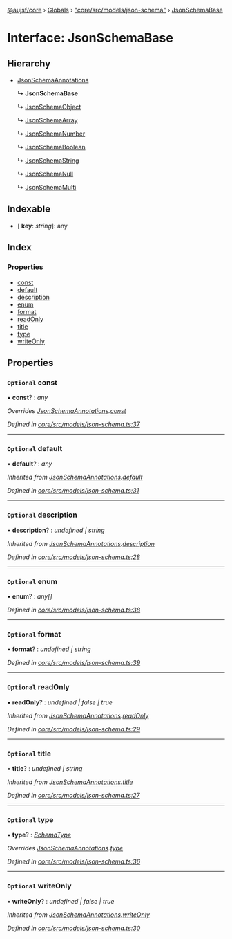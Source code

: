 [@aujsf/core](../README.md) › [Globals](../globals.md) › ["core/src/models/json-schema"](../modules/_core_src_models_json_schema_.md) › [JsonSchemaBase](_core_src_models_json_schema_.jsonschemabase.md)

# Interface: JsonSchemaBase

## Hierarchy

* [JsonSchemaAnnotations](_core_src_models_json_schema_.jsonschemaannotations.md)

  ↳ **JsonSchemaBase**

  ↳ [JsonSchemaObject](_core_src_models_json_schema_.jsonschemaobject.md)

  ↳ [JsonSchemaArray](_core_src_models_json_schema_.jsonschemaarray.md)

  ↳ [JsonSchemaNumber](_core_src_models_json_schema_.jsonschemanumber.md)

  ↳ [JsonSchemaBoolean](_core_src_models_json_schema_.jsonschemaboolean.md)

  ↳ [JsonSchemaString](_core_src_models_json_schema_.jsonschemastring.md)

  ↳ [JsonSchemaNull](_core_src_models_json_schema_.jsonschemanull.md)

  ↳ [JsonSchemaMulti](_core_src_models_json_schema_.jsonschemamulti.md)

## Indexable

* \[ **key**: *string*\]: any

## Index

### Properties

* [const](_core_src_models_json_schema_.jsonschemabase.md#optional-const)
* [default](_core_src_models_json_schema_.jsonschemabase.md#optional-default)
* [description](_core_src_models_json_schema_.jsonschemabase.md#optional-description)
* [enum](_core_src_models_json_schema_.jsonschemabase.md#optional-enum)
* [format](_core_src_models_json_schema_.jsonschemabase.md#optional-format)
* [readOnly](_core_src_models_json_schema_.jsonschemabase.md#optional-readonly)
* [title](_core_src_models_json_schema_.jsonschemabase.md#optional-title)
* [type](_core_src_models_json_schema_.jsonschemabase.md#optional-type)
* [writeOnly](_core_src_models_json_schema_.jsonschemabase.md#optional-writeonly)

## Properties

### `Optional` const

• **const**? : *any*

*Overrides [JsonSchemaAnnotations](_core_src_models_json_schema_.jsonschemaannotations.md).[const](_core_src_models_json_schema_.jsonschemaannotations.md#optional-const)*

*Defined in [core/src/models/json-schema.ts:37](https://github.com/jbockle/au-jsonschema-form/blob/master/packages/core/src/models/json-schema.ts#L37)*

___

### `Optional` default

• **default**? : *any*

*Inherited from [JsonSchemaAnnotations](_core_src_models_json_schema_.jsonschemaannotations.md).[default](_core_src_models_json_schema_.jsonschemaannotations.md#optional-default)*

*Defined in [core/src/models/json-schema.ts:31](https://github.com/jbockle/au-jsonschema-form/blob/master/packages/core/src/models/json-schema.ts#L31)*

___

### `Optional` description

• **description**? : *undefined | string*

*Inherited from [JsonSchemaAnnotations](_core_src_models_json_schema_.jsonschemaannotations.md).[description](_core_src_models_json_schema_.jsonschemaannotations.md#optional-description)*

*Defined in [core/src/models/json-schema.ts:28](https://github.com/jbockle/au-jsonschema-form/blob/master/packages/core/src/models/json-schema.ts#L28)*

___

### `Optional` enum

• **enum**? : *any[]*

*Defined in [core/src/models/json-schema.ts:38](https://github.com/jbockle/au-jsonschema-form/blob/master/packages/core/src/models/json-schema.ts#L38)*

___

### `Optional` format

• **format**? : *undefined | string*

*Defined in [core/src/models/json-schema.ts:39](https://github.com/jbockle/au-jsonschema-form/blob/master/packages/core/src/models/json-schema.ts#L39)*

___

### `Optional` readOnly

• **readOnly**? : *undefined | false | true*

*Inherited from [JsonSchemaAnnotations](_core_src_models_json_schema_.jsonschemaannotations.md).[readOnly](_core_src_models_json_schema_.jsonschemaannotations.md#optional-readonly)*

*Defined in [core/src/models/json-schema.ts:29](https://github.com/jbockle/au-jsonschema-form/blob/master/packages/core/src/models/json-schema.ts#L29)*

___

### `Optional` title

• **title**? : *undefined | string*

*Inherited from [JsonSchemaAnnotations](_core_src_models_json_schema_.jsonschemaannotations.md).[title](_core_src_models_json_schema_.jsonschemaannotations.md#optional-title)*

*Defined in [core/src/models/json-schema.ts:27](https://github.com/jbockle/au-jsonschema-form/blob/master/packages/core/src/models/json-schema.ts#L27)*

___

### `Optional` type

• **type**? : *[SchemaType](../modules/_core_src_models_json_schema_.md#schematype)*

*Overrides [JsonSchemaAnnotations](_core_src_models_json_schema_.jsonschemaannotations.md).[type](_core_src_models_json_schema_.jsonschemaannotations.md#optional-type)*

*Defined in [core/src/models/json-schema.ts:36](https://github.com/jbockle/au-jsonschema-form/blob/master/packages/core/src/models/json-schema.ts#L36)*

___

### `Optional` writeOnly

• **writeOnly**? : *undefined | false | true*

*Inherited from [JsonSchemaAnnotations](_core_src_models_json_schema_.jsonschemaannotations.md).[writeOnly](_core_src_models_json_schema_.jsonschemaannotations.md#optional-writeonly)*

*Defined in [core/src/models/json-schema.ts:30](https://github.com/jbockle/au-jsonschema-form/blob/master/packages/core/src/models/json-schema.ts#L30)*
